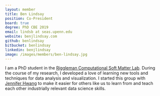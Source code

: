 ```yaml
---
layout: member
title: Ben Lindsay
position: Co-President
board: true
degree: PhD CBE 2019
email: lindsb at seas.upenn.edu
website: benjlindsay.com
github: benlindsay
bitbucket: benlindsay
linkedin: benjlindsay
image: /images/members/ben-lindsay.jpg
---
```


I am a PhD student in the [Riggleman Computational Soft Matter Lab](http://rrgroup.seas.upenn.edu/). During the course of my research, I developed a love of learning new tools and techniques for data analysis and visualization. I started this group with [Jennifer Hwang](/members/jennifer-hwang/) to make it easier for others like us to learn from and teach each other industrially relevant data science skills.

